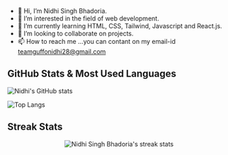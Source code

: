 - 👋 Hi, I’m Nidhi Singh Bhadoria. 
- 👀 I’m interested in the field of web development. 
- 🌱 I’m currently learning HTML, CSS, Tailwind, Javascript and React.js.
- 💞️ I’m looking to collaborate on projects.
- 📫 How to reach me ...you can contant on my email-id teamguffonidhi28@gmail.com
## GitHub Stats & Most Used Languages
![Nidhi's GitHub stats](https://github-readme-stats.vercel.app/api?username=Nidhi28fg&show_icons=true&count_private=true) 

![Top Langs](https://github-readme-stats.vercel.app/api/top-langs/?username=Nidhi28fg&layout=compact)
## Streak Stats
<p align="center">
  <img src="https://github-readme-streak-stats.herokuapp.com/?user=Nidhi28fg" alt="Nidhi Singh Bhadoria's streak stats" />
</p>
